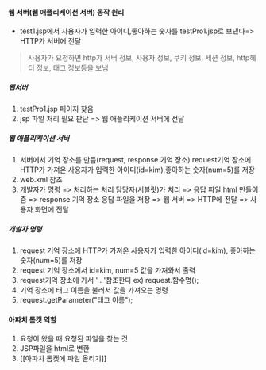 #### 웹 서버(웹 애플리케이션 서버) 동작 원리
- test1.jsp에서 사용자가 입력한 아이디,좋아하는 숫자를 testPro1.jsp로 보낸다=> HTTP가 서버에 전달

> 사용자가 요청하면 http가 서버 정보, 사용자 정보, 쿠키 정보, 세션 정보, http헤더 정보, 태그 정보등을 보냄
##### 웹서버
1. testPro1.jsp 페이지 찾음
2.  jsp 파일 처리 필요 판단 => 웹 애플리케이션 서버에 전달
##### 웹 애플리케이션 서버
1. 서버에서 기억 장소를 만듬(request, response 기억 장소) request기억 장소에 HTTP가 가져온 사용자가 입력한 아이디(id=kim),좋아하는 숫자(num=5)를 저장
2. web.xml 참조 
3. 개발자가 명령 => 처리하는 처리 담당자(서블릿)가 처리 => 응답 파일 html 만들어 줌 =>   response 기억 장소 응답 파일을 저장 => 웹 서버 => HTTP에 전달 => 사용자 화면에 전달

##### 개발자 명령
1. request 기억 장소에 HTTP가 가져온 사용자가 입력한 아이디(id=kim), 좋아하는 숫자(num=5)를 저장
2. request 기억 장소에서 id=kim, num=5 값을 가져와서 출력
3. request기억 장소에 가서 ' . '참조한다 ex) request.함수명();
4. 기억 장소에 태그 이름을 불러서 값을 가져오는 명령
5. request.getParameter("태그 이름");

#### 아파치 톰캣 역할
1. 요청이 왔을 때 요청된 파일을 찾는 것
2. JSP파일을 html로 변환
3. [[아파치 톰캣에 파일 올리기]]
